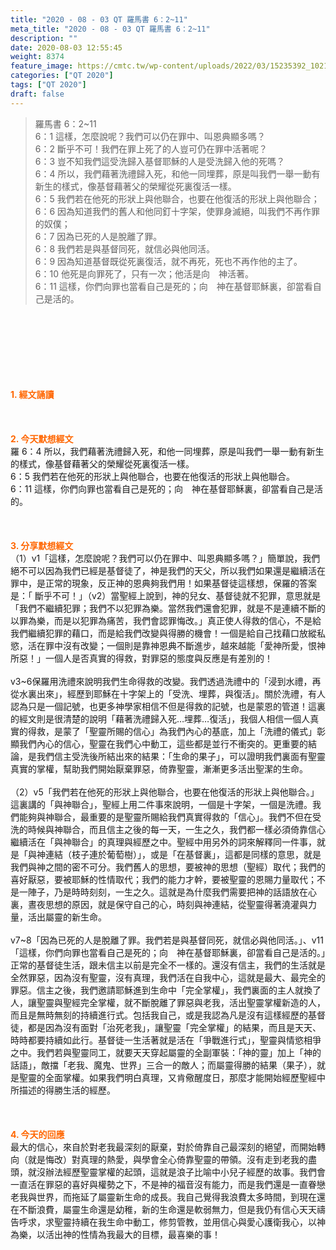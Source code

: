 ```yaml
---
title: "2020 - 08 - 03 QT 羅馬書 6：2~11"
meta_title: "2020 - 08 - 03 QT 羅馬書 6：2~11"
description: ""
date: 2020-08-03 12:55:45
weight: 8374
feature_image: https://cmtc.tw/wp-content/uploads/2022/03/15235392_10211799862337740_180693556567566654_o-1.webp
categories: ["QT 2020"]
tags: ["QT 2020"]
draft: false
---
```


<blockquote>羅馬書 6：2~11<br />
6：1 這樣，怎麼說呢？我們可以仍在罪中、叫恩典顯多嗎？<br />
6：2 斷乎不可！我們在罪上死了的人豈可仍在罪中活著呢？<br />
6：3 豈不知我們這受洗歸入基督耶穌的人是受洗歸入他的死嗎？<br />
6：4 所以，我們藉著洗禮歸入死，和他一同埋葬，原是叫我們一舉一動有新生的樣式，像基督藉著父的榮耀從死裏復活一樣。<br />
6：5 我們若在他死的形狀上與他聯合，也要在他復活的形狀上與他聯合；<br />
6：6 因為知道我們的舊人和他同釘十字架，使罪身滅絕，叫我們不再作罪的奴僕；<br />
6：7 因為已死的人是脫離了罪。<br />
6：8 我們若是與基督同死，就信必與他同活。<br />
6：9 因為知道基督既從死裏復活，就不再死，死也不再作他的主了。<br />
6：10 他死是向罪死了，只有一次；他活是向　神活著。<br />
6：11 這樣，你們向罪也當看自己是死的；向　神在基督耶穌裏，卻當看自己是活的。</blockquote><br />
&nbsp;<br />
<br />
&nbsp;<br />
<br />
&nbsp;<br />
<br />
<span style="color: #ff6600;"><strong>1. </strong><strong>經文誦讀</strong></span><br />
<br />
<span style="color: #ff6600;"><strong> </strong></span><br />
<br />
<span style="color: #ff6600;"><strong>2. 今天默想</strong><strong>經文<br />
</strong></span>羅 6：4 所以，我們藉著洗禮歸入死，和他一同埋葬，原是叫我們一舉一動有新生的樣式，像基督藉著父的榮耀從死裏復活一樣。<br />
6：5 我們若在他死的形狀上與他聯合，也要在他復活的形狀上與他聯合。<br />
6：11 這樣，你們向罪也當看自己是死的；向　神在基督耶穌裏，卻當看自己是活的。<br />
<br />
&nbsp;<br />
<br />
<span style="color: #ff6600;"><strong>3. 分享默想經文<br />
</strong></span>（1）v1「這樣，怎麼說呢？我們可以仍在罪中、叫恩典顯多嗎？」簡單說，我們絕不可以因為我們已經是基督徒了，神是我們的天父，所以我們如果還是繼續活在罪中，是正常的現象，反正神的恩典夠我們用！如果基督徒這樣想，保羅的答案是：「 斷乎不可！」（v2）當聖經上說到，神的兒女、基督徒就不犯罪，意思就是「我們不繼續犯罪；我們不以犯罪為樂。當然我們還會犯罪，就是不是連續不斷的以罪為樂，而是以犯罪為痛苦，我們會認罪悔改。」真正使人得救的信心，不是給我們繼續犯罪的藉口，而是給我們改變與得勝的機會！一個是給自己找藉口放縱私慾，活在罪中沒有改變；一個則是靠神恩典不斷進步，越來越能「愛神所愛，恨神所惡！」一個人是否真實的得救，對罪惡的態度與反應是有差別的！<br />
<br />
v3~6保羅用洗禮來說明我們生命得救的改變。我們透過洗禮中的「浸到水禮，再從水裏出來」，經歷到耶穌在十字架上的「受洗、埋葬，與復活」。關於洗禮，有人認為只是一個記號，也更多神學家相信不但是得救的記號，也是蒙恩的管道！這裏的經文則是很清楚的說明「藉著洗禮歸入死…埋葬…復活」，我個人相信一個人真實的得救，是蒙了「聖靈所賜的信心」為我們內心的基底，加上「洗禮的儀式」彰顯我們內心的信心，聖靈在我們心中動工，這些都是並行不衝突的。更重要的結論，是我們信主受洗後所結出來的結果：「生命的果子」，可以證明我們裏面有聖靈真實的掌權，幫助我們開始厭棄罪惡，倚靠聖靈，漸漸更多活出聖潔的生命。<br />
<br />
（2）v5「我們若在他死的形狀上與他聯合，也要在他復活的形狀上與他聯合。」這裏講的「與神聯合」，聖經上用二件事來說明，一個是十字架，一個是洗禮。我們能夠與神聯合，最重要的是聖靈所賜給我們真實得救的「信心」。我們不但在受洗的時候與神聯合，而且信主之後的每一天，一生之久，我們都一樣必須倚靠信心繼續活在「與神聯合」的真理與經歷之中。聖經中用另外的詞來解釋同一件事，就是「與神連結（枝子連於葡萄樹）」，或是「在基督裏」，這都是同樣的意思，就是我們與神之間的密不可分。我們舊人的思想，要被神的思想（聖經）取代；我們的喜好厭惡，要被耶穌的性情取代；我們的能力才幹，要被聖靈的恩賜力量取代；不是一陣子，乃是時時刻刻，一生之久。這就是為什麼我們需要把神的話語放在心裏，晝夜思想的原因，就是保守自己的心，時刻與神連結，從聖靈得著澆灌與力量，活出屬靈的新生命。<br />
<br />
v7~8「因為已死的人是脫離了罪。我們若是與基督同死，就信必與他同活。」、v11「這樣，你們向罪也當看自己是死的；向　神在基督耶穌裏，卻當看自己是活的。」正常的基督徒生活，跟未信主以前是完全不一樣的。還沒有信主，我們的生活就是全然罪惡，因為沒有聖靈，沒有真理，我們活在自我中心，這就是最大、最完全的罪惡。信主之後，我們邀請耶穌進到生命中「完全掌權」，我們裏面的主人就換了人，讓聖靈與聖經完全掌權，就不斷脫離了罪惡與老我，活出聖靈掌權新造的人，而且是無時無刻的持續進行式。包括我自己，或是我認為凡是沒有這樣經歷的基督徒，都是因為沒有面對「治死老我」，讓聖靈「完全掌權」的結果，而且是天天、時時都要持續如此行。基督徒一生活著就是活在「爭戰進行式」，聖靈與情慾相爭之中。我們若與聖靈同工，就要天天穿起屬靈的全副軍裝：「神的靈」加上「神的話語」，敵擋「老我、魔鬼、世界」三合一的敵人；而屬靈得勝的結果（果子），就是聖靈的全面掌權。如果我們明白真理，又肯儆醒度日，那麼才能開始經歷聖經中所描述的得勝生活的經歷。<br />
<br />
<span style="color: #ff6600;"><strong> </strong></span><br />
<br />
<span style="color: #ff6600;"><strong>4. 今天的回應<br />
</strong></span>最大的信心，來自於對老我最深刻的厭棄，對於倚靠自己最深刻的絕望，而開始轉向（就是悔改）對真理的熱愛，與學會全心倚靠聖靈的帶領。沒有走到老我的盡頭，就沒辦法經歷聖靈掌權的起頭，這就是浪子比喻中小兒子經歷的故事。我們會一直活在罪惡的喜好與權勢之下，不是神的福音沒有能力，而是我們還是一直眷戀老我與世界，而拖延了屬靈新生命的成長。我自己覺得我浪費太多時間，到現在還在不斷浪費，屬靈生命還是幼稚，新的生命還是軟弱無力，但是我仍有信心天天禱告呼求，求聖靈持續在我生命中動工，修剪管教，並用信心與愛心護衛我心，以神為樂，以活出神的性情為我最大的目標，最喜樂的事！
        